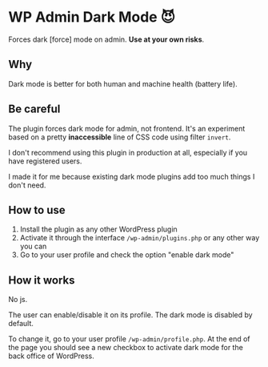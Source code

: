 # WP Admin Dark Mode 😈

Forces dark [force] mode on admin. **Use at your own risks**.

## Why

Dark mode is better for both human and machine health (battery life).

## Be careful

The plugin forces dark mode for admin, not frontend. It's an experiment based on a pretty **inaccessible** line of CSS code using filter `invert`.

I don't recommend using this plugin in production at all, especially if you have registered users.

I made it for me because existing dark mode plugins add too much things I don't need.

## How to use

1. Install the plugin as any other WordPress plugin
2. Activate it through the interface `/wp-admin/plugins.php` or any other way you can
3. Go to your user profile and check the option "enable dark mode"

## How it works

No js.

The user can enable/disable it on its profile. The dark mode is disabled by default.

To change it, go to your user profile `/wp-admin/profile.php`. At the end of the page you should see a new checkbox to activate dark mode for the back office of WordPress.